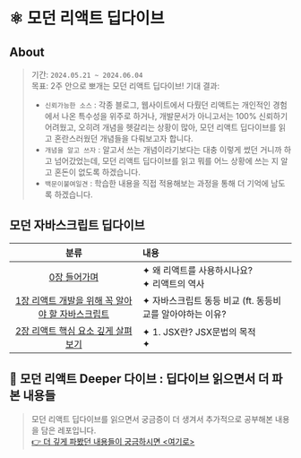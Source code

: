 # ⚛️ 모던 리액트 딥다이브

## About

> 기간: `2024.05.21 ~ 2024.06.04` <br/>
> 목표: 2주 안으로 뽀개는 모던 리액트 딥다이브!
> 기대 결과: <br/>
>
> - `신뢰가능한 소스` : 각종 블로그, 웹사이트에서 다뤘던 리액트는 개인적인 경험에서 나온 특수성을 위주로 하거나, 개발문서가 아니고서는 100% 신뢰하기 어려웠고, 오히려 개념을 헷갈리는 상황이 많아, 모던 리액트 딥다이브를 읽고 혼란스러웠던 개념들을 다뤄보고자 합니다.
> - `개념을 알고 쓰자` : 알고서 쓰는 개념이라기보다는 대충 이렇게 썼던 거니까 하고 넘어갔었는데, 모던 리액트 딥다이브를 읽고 뭐를 어느 상황에 쓰는 지 알고 혼돈이 없도록 하겠습니다.
> - `백문이불여일견` : 학습한 내용을 직접 적용해보는 과정을 통해 더 기억에 남도록 하겠습니다.

## 모던 자바스크립트 딥다이브

|분류|내용|
|:---:|:-----|
| [0장 들어가며](https://github.com/Pyotato/fe_study/blob/main/modern_react_deep_dive/00_intro.md)                                                                      | ✦ 왜 리액트를 사용하시나요?<br/> ✦ 리액트의 역사          |
| [1장 리액트 개발을 위해 꼭 알아야 할 자바스크립트](https://github.com/Pyotato/fe_study/blob/main/modern_react_deep_dive/01_must_know_js_for_developing_with_react.md) | ✦ 자바스크립트 동등 비교 (ft. 동등비교를 알아야하는 이유? |     | 와 ?? 와 &&, 리액트에서의 동등비교)<br/> 햠수 (ft. 함수 선언 방식)✦ 클로져 (ft. 리액트를 잘 쓰기 위해 클로저를 잘 알아야하는 이유?)<br/> ✦ 이벤트 루프와 비동기 통신 (ft. 싱글쓰레드인 자바스크립트에서 비동기 처리가 가능한 이유? 마이크로 태스크 큐/ 랜더링 /태스크큐의 우선 순위?) <br/>✦ 타입스크립트 (ft. any보단 unknown, instanceof/typeof/in연산자, 제너릭 활용, 인덱스 시그니처) |
| [2장 리액트 핵심 요소 깊게 살펴보기](https://github.com/Pyotato/fe_study/blob/main/modern_react_deep_dive/02_inspect_react_core_concepts.md)                          | ✦ 1. JSX란? JSX문법의 목적<br/> ✦                                                 |

## 🤿 모던 리액트 Deeper 다이브 : 딥다이브 읽으면서 더 파본 내용들

> 모던 리액트 딥다이브를 읽으면서 궁금증이 더 생겨서 추가적으로 공부해본 내용을 담은 레포입니다.<br/> [👉 더 깊게 파봤던 내용들이 궁금하시면 <여기로>](https://github.com/Pyotato/fe_study/blob/main/modern_react_deeper_dive)
